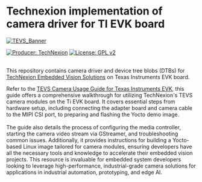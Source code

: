 # Technexion implementation of camera driver for TI EVK board

[![TEVS_Banner](https://github.com/user-attachments/assets/02219e99-b031-4a44-84c3-75277ed1a4ec)](https://www.technexion.com/products/embedded-vision/)


[![Producer: TechNexion](https://img.shields.io/badge/Producer-Technexion-blue.svg)](https://www.technexion.com)
[![License: GPL v2](https://img.shields.io/badge/License-GPL%20v2-blue.svg)](https://www.gnu.org/licenses/old-licenses/gpl-2.0.en.html)
<br/><br/>

This repository contains camera driver and device tree blobs (DTBs) for [TechNexion Embedded Vision Solutions](https://www.technexion.com/products/embedded-vision/) on Texas Instruments EVK board.

Refer to the [TEVS Camera Usage Guide for Texas Instruments EVK](https://developer.technexion.com/docs/embedded-vision/tevs/usage-guides/ti/), this guide offers a comprehensive walkthrough for utilizing TechNexion's TEVS camera modules on the Ti EVK board. It covers essential steps from hardware setup, including connecting the adapter board and camera cable to the MIPI CSI port, to preparing and flashing the Yocto demo image. <br/><br/>
The guide also details the process of configuring the media controller, starting the camera video stream via GStreamer, and troubleshooting common issues. Additionally, it provides instructions for building a Yocto-based Linux image tailored for camera modules, ensuring developers have all the necessary tools and knowledge to accelerate their embedded vision projects. This resource is invaluable for embedded system developers looking to leverage high-performance, industrial-grade camera solutions for applications in industrial automation, prototyping, and edge AI.
